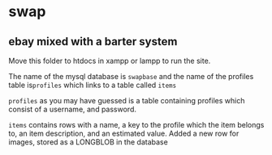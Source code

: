 # swap #
## ebay mixed with a barter system ##

Move this folder to htdocs in xampp or lampp to run the site.

The name of the mysql database is `swapbase` and the name of the profiles table is`profiles` which links to a table called
`items`

`profiles` as you may have guessed is a table containing profiles which consist of a username, and password.

`items` contains rows with a name, a key to the profile which the item belongs to, an item description, and an estimated value. Added a new row for images, stored as a LONGBLOB in the database 
